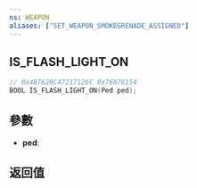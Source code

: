 ```yaml
---
ns: WEAPON
aliases: ["SET_WEAPON_SMOKEGRENADE_ASSIGNED"]
---
```

## IS_FLASH_LIGHT_ON

```c
// 0x4B7620C47217126C 0x76876154
BOOL IS_FLASH_LIGHT_ON(Ped ped);
```


## 參數
* **ped**: 

## 返回值

